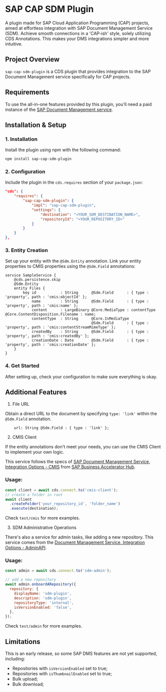 # SAP CAP SDM Plugin

A plugin made for SAP Cloud Application Programming (CAP) projects, aimed at effortless integration with SAP Document Management Service (SDM). Achieve smooth connections in a 'CAP-ish' style, solely utilizing CDS Annotations. This makes your DMS integrations simpler and more intuitive.

## Project Overview

`sap-cap-sdm-plugin` is a CDS plugin that provides integration to the SAP Document Management service specifically for CAP projects.

## Requirements

To use the all-in-one features provided by this plugin, you'll need a paid instance of the [SAP Document Management service](https://help.sap.com/docs/document-management-service?locale=en-US).

## Installation & Setup

### 1. Installation

Install the plugin using npm with the following command:

```bash
npm install sap-cap-sdm-plugin
```

### 2. Configuration

Include the plugin in the `cds.requires` section of your `package.json`:

```json
"cds": {
    "requires": {
        "sap-cap-sdm-plugin": {
            "impl": "sap-cap-sdm-plugin",
            "settings": {
                "destination": "<YOUR_SDM_DESTINATION_NAME>",
                "repositoryId": "<YOUR_REPOSITORY_ID>"
            }
        }
    }
},
```

### 3. Entity Creation

Set up your entity with the `@Sdm.Entity` annotation. Link your entity properties to CMIS properties using the `@Sdm.Field` annotations:

```cds
service SampleService {
    @cds.persistence.skip
    @Sdm.Entity
    entity Files {
        key id           : String      @Sdm.Field      : { type : 'property', path : 'cmis:objectId' };
            name         : String      @Sdm.Field      : { type : 'property', path : 'cmis:name' };
            content      : LargeBinary @Core.MediaType : contentType  @Core.ContentDisposition.Filename : name;
            contentType  : String      @Core.IsMediaType
                                       @Sdm.Field      : { type : 'property', path : 'cmis:contentStreamMimeType' };
            createdBy    : String      @Sdm.Field      : { type : 'property', path : 'cmis:createdBy' };
            creationDate : Date        @Sdm.Field      : { type : 'property', path : 'cmis:creationDate' };
    }
}
```

### 4. Get Started

After setting up, check your configuration to make sure everything is okay.

## Additional Features

1. File URL

Obtain a direct URL to the document by specifying `type: 'link'` within the `@Sdm.Field` annotation.

```cds
    url: String @Sdm.Field : { type : 'link' };
```

2. CMIS Client

If the entity annotations don't meet your needs, you can use the CMIS Client to implement your own logic.

This service follows the specs of [SAP Document Management Service, Integration Options - CMIS](https://api.sap.com//package/SAPDocumentManagementServiceIntegrationOptionCMISAPI/rest) from [SAP Business Accelerator Hub](https://api.sap.com/).

### Usage:

```javascript
const client = await cds.connect.to('cmis-client');
// create a folder in root
await client
  .createFolder('your_repository_id', 'folder_name')
  .execute(destination);
```

Check `test/cmis` for more examples.

3. SDM Administrative Operations

There's also a service for admin tasks, like adding a new repository. This service comes from the [Document Management Service, Integration Options - AdminAPI](https://api.sap.com/api/AdminAPI/overview).

### Usage:

```javascript
const admin = await cds.connect.to('sdm-admin');

// add a new repository
await admin.onboardARepository({
  repository: {
    displayName: 'sdm-plugin',
    description: 'sdm-plugin',
    repositoryType: 'internal',
    isVersionEnabled: 'false',
  },
});
```

Check `test/admin` for more examples.

## Limitations

This is an early release, so some SAP DMS features are not yet supported, including:

- Repositories with `isVersionEnabled` set to true;
- Repositories with `isThumbnailEnabled` set to true;
- Bulk upload;
- Bulk download;
